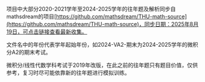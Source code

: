 项目中大部分2020-2021学年至2024-2025学年的往年题及解析同步自mathsdream的项目[https://github.com/mathsdream/THU-math-source](https://github.com/mathsdream/THU-math-source)，同步日期：2025年8月19日，可点击链接查看最新收集。

文件名中的年份代表学年起始年份，如2024-VA2-期末为2024-2025学年的微积分A2的期末考试。

微积分/线性代数学科考试于2019年改版，在此之前的往年题只有题目价值，仅供参考，复习时尽可能依靠新的往年题进行模拟训练。
